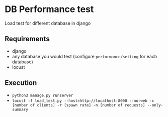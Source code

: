 # DB Performance test

Load test for different database in django

## Requirements

  - django
  - any database you would test (configure `performance/setting` for each database)
  - locust

## Execution

  - `python3 manage.py runserver`
  - `locust -f load_test.py --host=http://localhost:8000 --no-web -c [number of clients] -r [spawn rate] -n [number of requests] --only-summary`
